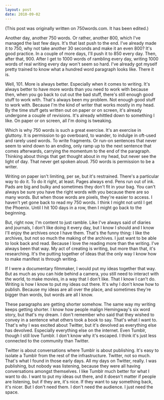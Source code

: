 ```yaml
---
layout: post
date: 2010-09-02
--- 
```


(This post was originally written on 750words.com. It has been edited.)

Another day, another 750 words. Or rather, another 800, which I've managed the last few days. It's that last push to the end. I've already made it to 750, why not take another 30 seconds and make it an even 800? It's good practice. In a couple of more days, I'll push it to 850 every day. Then, after that, 900. After I get to 1000 words of rambling every day, writing 1000 words of real writing every day won't seem so hard. I've already got myself pretty trained to know what a hundred word paragraph looks like. There it is.

Well, 101. More is always better. Especially when it comes to writing. It's always better to have more words than you need to work with because then, when you go back to cut out the bad stuff, there's still enough good stuff to work with. That's always been my problem. Not enough good stuff to work with. Because I'm the kind of writer that works mostly in my head. By the time stuff gets written out on paper or on screen, it's already undergone a couple of revisions. It's already whittled down to something I like. On paper or on screen, all I'm doing is tweaking.

Which is why 750 words is such a great exercise. It's an exercise in gluttony. It is permission to go overboard, to wander, to indulge in oft-used and rarely used words. To write fragments. Or run-on sentences that never seem to wind down to an ending, only ramp up to the next sentence that comes afterwards, carrying the momentum to the end of the paragraph. Thinking about things that get thought about in my head, but never see the light of day. That never get spoken aloud. 750 words is permission to be a writer.

Writing on paper isn't limiting, per se, but it's restrained. There's a particular way to do it. To do it right, at least. Pages always end. Pens run out of ink. Pads are big and bulky and sometimes they don't fit in your bag. You can't always be sure you have the right words with you because there are so many words. But when those words are pixels, they're easier to access. I haven't yet gone back to read my 750 words. I think I might not until I get the Phoenix. Until I hit 100 days in a row, then I might go back to the beginning.

But, right now, I'm content to just ramble. Like I've always said of diaries and journals, I don't like doing it every day, but I know I should and I know I'll enjoy the archives once I have them. That's the funny thing: I like the archives, but not so much the making of the archives. I just want to be able to look back and read. Because I love the reading more than the writing. I've always been that way. My act of creating is writing, but more than that, it's researching. It's the putting together of ideas that the only way I know how to make manifest is through writing.

If I were a documentary filmmaker, I would put my ideas together that way. But as much as you can hide behind a camera, you still need to interact with the world, to make movies, in a way that I don't like. That I know I can't do. Writing is how I know to put my ideas out there. It's why I don't know how to publish. Because my ideas are all over the place, and sometimes they're bigger than words, but words are all I know. 

These paragraphs are getting shorter somehow. The same way my writing keeps getting shorter. I know how people malign Hemingway's six word story, but that's my dream. I don't remember who said that they wished to convey in a sentence what others took a book to say. That's what I want to. That's why I was excited about Twitter, but it's devolved as everything else has devolved. Especially everything else on the internet. Even Tumblr, though I still love Tumblr. I don't know why it's escaped. I think it's just less connected to the community than Twitter.

Twitter is about conversations where Tumblr is about publishing. It's easy to isolate a Tumblr from the rest of the infrastructure. Twitter, not so much. That's what I found in those early days. All my days on Twitter, really. I was publishing, but nobody was listening, because they were all having conversations amongst themselves. I like Tumblr much better for what I want to do. I want to put my ideas out there, and it doesn't matter if people are listening, but if they are, it's nice. If they want to say something back, it's nicer. But I don't need them. I don't need the audience. I just need the space.
